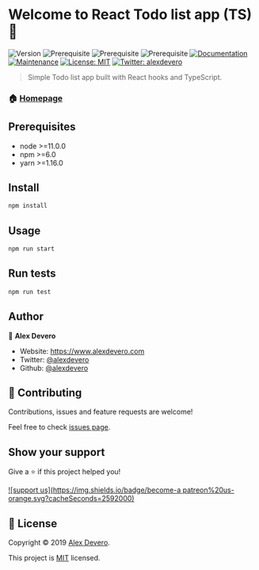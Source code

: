 # Welcome to React Todo list app (TS) 👋
![Version](https://img.shields.io/badge/version-1.0.0-blue.svg?cacheSeconds=2592000)
![Prerequisite](https://img.shields.io/badge/node-%3E%3D11.0.0-blue.svg)
![Prerequisite](https://img.shields.io/badge/npm-%3E%3D6.0-blue.svg)
![Prerequisite](https://img.shields.io/badge/yarn-%3E%3D1.16.0-blue.svg)
[![Documentation](https://img.shields.io/badge/documentation-yes-brightgreen.svg)](https://github.com/alexdevero/react-hooks-todo-list-app-ts#readme)
[![Maintenance](https://img.shields.io/badge/Maintained%3F-yes-green.svg)](https://github.com/alexdevero/react-hooks-todo-list-app-ts/graphs/commit-activity)
[![License: MIT](https://img.shields.io/github/license/alexdevero/react-hooks-todo-list-app-ts)](https://github.com/alexdevero/react-hooks-todo-list-app-ts/blob/master/LICENSE)
[![Twitter: alexdevero](https://img.shields.io/twitter/follow/alexdevero.svg?style=social)](https://twitter.com/alexdevero)

> Simple Todo list app built with React hooks and TypeScript.

### 🏠 [Homepage](https://github.com/alexdevero/react-hooks-todo-list-app-ts#readme)

## Prerequisites

- node >=11.0.0
- npm >=6.0
- yarn >=1.16.0

## Install

```sh
npm install
```

## Usage

```sh
npm run start
```

## Run tests

```sh
npm run test
```

## Author

👤 **Alex Devero**

* Website: https://www.alexdevero.com
* Twitter: [@alexdevero](https://twitter.com/alexdevero)
* Github: [@alexdevero](https://github.com/alexdevero)

## 🤝 Contributing

Contributions, issues and feature requests are welcome!

Feel free to check [issues page](https://github.com/alexdevero/react-hooks-todo-list-app-ts/issues).

## Show your support

Give a ⭐️ if this project helped you!

[![support us](https://img.shields.io/badge/become-a patreon%20us-orange.svg?cacheSeconds=2592000)](https://www.patreon.com/alexdevero)


## 📝 License

Copyright © 2019 [Alex Devero](https://github.com/alexdevero).

This project is [MIT](https://github.com/alexdevero/react-hooks-todo-list-app-ts/blob/master/LICENSE) licensed.
